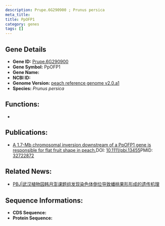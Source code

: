 ```yaml
---
description: Prupe.6G290900 ; Prunus persica
meta_title:
title: PpOFP1
category: genes
tags: []
---
```


## Gene Details
- **Gene ID:**	[Prupe.6G290900](https://www.maizegdb.org/gene_center/gene/Prupe.6G290900)
- **Gene Symbol:** PpOFP1
- **Gene Name:** 
- **NCBI ID:** [](https://www.ncbi.nlm.nih.gov/gene/?term=)
- **Genome Version:** [peach reference genome v2.0.a1]()
- **Species:** *Prunus persica*

## Functions:
   - 

## Publications:
   - [A 1.7-Mb chromosomal inversion downstream of a PpOFP1 gene is responsible for flat fruit shape in peach.]( https://onlinelibrary.wiley.com/doi/10.1111/pbi.13455)DOI:   [10.1111/pbi.13455](https://onlinelibrary.wiley.com/doi/10.1111/pbi.13455)PMID:   [32722872](https://pubmed.ncbi.nlm.nih.gov/32722872/)

## Related News:
   - [PBJ|武汉植物园韩月澎课题组发现染色体倒位导致蟠桃果形形成的遗传机理](https://mp.weixin.qq.com/s?__biz=Mzg3MDEwNDEyMg==&mid=2247493265&idx=2&sn=a5c23938965036bd14cf8406c4f8afdb&chksm=ce904bc4f9e7c2d2efd33b80dd4408068083728a6c3b52850d0c2f7b4ce782d42c9d33908222&scene=27#wechat_redirect)

## Sequence Informations:
- **CDS Sequence:**
- **Protein Sequence:**
